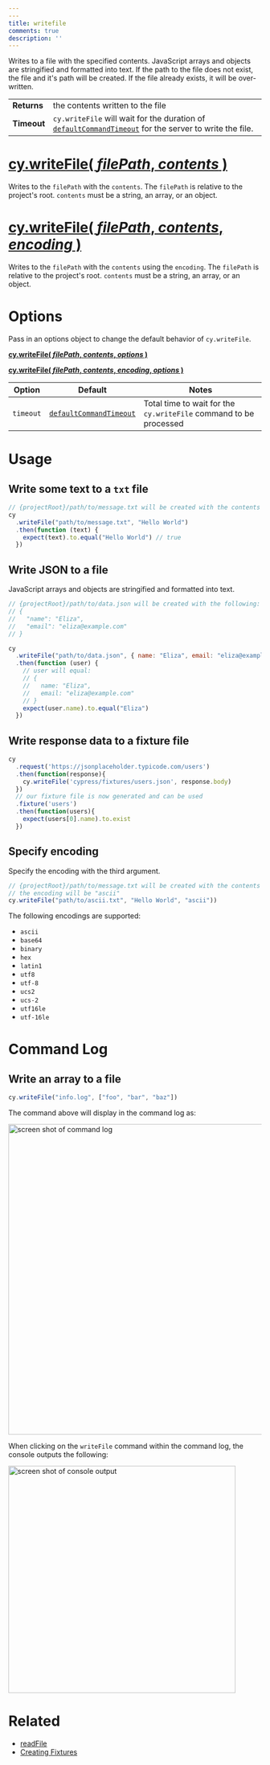 ```yaml
---
---
title: writefile
comments: true
description: ''
---
```


Writes to a file with the specified contents. JavaScript arrays and objects are stringified and formatted into text. If the path to the file does not exist, the file and it's path will be created. If the file already exists, it will be over-written.

| | |
|--- | --- |
| **Returns** | the contents written to the file |
| **Timeout** | `cy.writeFile` will wait for the duration of [`defaultCommandTimeout`](https://on.cypress.io/guides/configuration#timeouts) for the server to write the file. |

# [cy.writeFile( *filePath*, *contents* )](#usage)

Writes to the `filePath` with the `contents`. The `filePath` is relative to the project's root. `contents` must be a string, an array, or an object.

# [cy.writeFile( *filePath*, *contents*, *encoding* )](#specify-encoding)

Writes to the `filePath` with the `contents` using the `encoding`. The `filePath` is relative to the project's root. `contents` must be a string, an array, or an object.

# Options

Pass in an options object to change the default behavior of `cy.writeFile`.

**[cy.writeFile( *filePath*, *contents*, *options* )](#options-usage)**

**[cy.writeFile( *filePath*, *contents*, *encoding*, *options* )](#options-usage)**

Option | Default | Notes
--- | --- | ---
`timeout` | [`defaultCommandTimeout`](https://on.cypress.io/guides/configuration#timeouts) | Total time to wait for the `cy.writeFile` command to be processed

# Usage

## Write some text to a `txt` file

```javascript
// {projectRoot}/path/to/message.txt will be created with the contents "Hello World"
cy
  .writeFile("path/to/message.txt", "Hello World")
  .then(function (text) {
    expect(text).to.equal("Hello World") // true
  })
```

## Write JSON to a file

JavaScript arrays and objects are stringified and formatted into text.

```javascript
// {projectRoot}/path/to/data.json will be created with the following:
// {
//   "name": "Eliza",
//   "email": "eliza@example.com"
// }

cy
  .writeFile("path/to/data.json", { name: "Eliza", email: "eliza@example.com" })
  .then(function (user) {
    // user will equal:
    // {
    //   name: "Eliza",
    //   email: "eliza@example.com"
    // }
    expect(user.name).to.equal("Eliza")
  })
```

## Write response data to a fixture file

```javascript
cy
  .request('https://jsonplaceholder.typicode.com/users')
  .then(function(response){
    cy.writeFile('cypress/fixtures/users.json', response.body)
  })
  // our fixture file is now generated and can be used
  .fixture('users')
  .then(function(users){
    expect(users[0].name).to.exist
  })
```

## Specify encoding

Specify the encoding with the third argument.

```javascript
// {projectRoot}/path/to/message.txt will be created with the contents "Hello World"
// the encoding will be "ascii"
cy.writeFile("path/to/ascii.txt", "Hello World", "ascii"))
```

The following encodings are supported:

* `ascii`
* `base64`
* `binary`
* `hex`
* `latin1`
* `utf8`
* `utf-8`
* `ucs2`
* `ucs-2`
* `utf16le`
* `utf-16le`

# Command Log

## Write an array to a file

```javascript
cy.writeFile("info.log", ["foo", "bar", "baz"])
```

The command above will display in the command log as:

<img width="618" alt="screen shot of command log" src="https://cloud.githubusercontent.com/assets/1157043/17936162/df857dda-69eb-11e6-8951-f34618a72e39.png">

When clicking on the `writeFile` command within the command log, the console outputs the following:

<img width="452" alt="screen shot of console output" src="https://cloud.githubusercontent.com/assets/1157043/17936161/df7e6bf8-69eb-11e6-8ef2-a90113dece9b.png">

# Related

- [readFile](https://on.cypress.io/api/readFile)
- [Creating Fixtures](https://on.cypress.io/guides/creating-fixtures)

